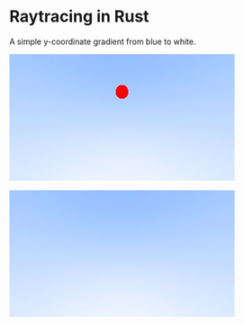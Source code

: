 # Raytracing in Rust

A simple y-coordinate gradient from blue to white.

![Sphere](/static/sphere.jpg)

![Gradient](/static/gradient.jpg)
